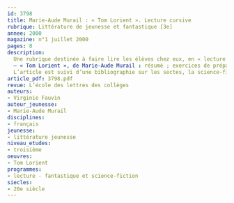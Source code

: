 ```yaml
---
id: 3798
title: Marie-Aude Murail : « Tom Lorient ». Lecture cursive
rubrique: Littérature de jeunesse et fantastique [3e]
annee: 2000
magazine: n°1 juillet 2000
pages: 8
description: 
  Une rubrique destinée à faire lire les élèves chez eux, en « lecture cursive », comme le recommandent les Instructions officielles…
  – « Tom Lorient », de Marie-Aude Murail : résumé ; exercices de préparation ; questionnaire de lecture ; le fantastique…
  L’article est suivi d’une bibliographie sur les sectes, la science-fiction et les rencontres du troisième type.
article_pdf: 3798.pdf
revue: L’école des lettres des collèges
auteurs:
- Virginie Fauvin
auteur_jeunesse:
- Marie-Aude Murail
disciplines:
- français
jeunesse:
- littérature jeunesse
niveau_etudes:
- troisième
oeuvres:
- Tom Lorient
programmes:
- lecture - fantastique et science-fiction
siecles:
- 20e siècle
---
```

